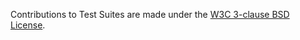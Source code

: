 Contributions to Test Suites are made under the [W3C 3-clause BSD License](https://www.w3.org/Consortium/Legal/2008/03-bsd-license.html).